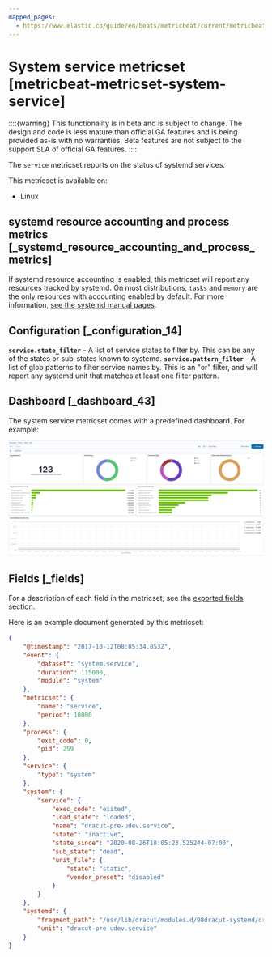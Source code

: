 ```yaml
---
mapped_pages:
  - https://www.elastic.co/guide/en/beats/metricbeat/current/metricbeat-metricset-system-service.html
---
```


# System service metricset [metricbeat-metricset-system-service]

::::{warning}
This functionality is in beta and is subject to change. The design and code is less mature than official GA features and is being provided as-is with no warranties. Beta features are not subject to the support SLA of official GA features.
::::


The `service` metricset reports on the status of systemd services.

This metricset is available on:

* Linux


## systemd resource accounting and process metrics [_systemd_resource_accounting_and_process_metrics]

If systemd resource accounting is enabled, this metricset will report any resources tracked by systemd. On most distributions, `tasks` and `memory` are the only resources with accounting enabled by default. For more information, [see the systemd manual pages](https://www.freedesktop.org/software/systemd/man/systemd.resource-control.html).


## Configuration [_configuration_14]

**`service.state_filter`** - A list of service states to filter by. This can be any of the states or sub-states known to systemd. **`service.pattern_filter`** - A list of glob patterns to filter service names by. This is an "or" filter, and will report any systemd unit that matches at least one filter pattern.


## Dashboard [_dashboard_43]

The system service metricset comes with a predefined dashboard. For example:

![metricbeat services host](images/metricbeat-services-host.png)

## Fields [_fields]

For a description of each field in the metricset, see the [exported fields](/reference/metricbeat/exported-fields-system.md) section.

Here is an example document generated by this metricset:

```json
{
    "@timestamp": "2017-10-12T08:05:34.853Z",
    "event": {
        "dataset": "system.service",
        "duration": 115000,
        "module": "system"
    },
    "metricset": {
        "name": "service",
        "period": 10000
    },
    "process": {
        "exit_code": 0,
        "pid": 259
    },
    "service": {
        "type": "system"
    },
    "system": {
        "service": {
            "exec_code": "exited",
            "load_state": "loaded",
            "name": "dracut-pre-udev.service",
            "state": "inactive",
            "state_since": "2020-08-26T18:05:23.525244-07:00",
            "sub_state": "dead",
            "unit_file": {
                "state": "static",
                "vendor_preset": "disabled"
            }
        }
    },
    "systemd": {
        "fragment_path": "/usr/lib/dracut/modules.d/98dracut-systemd/dracut-pre-udev.service",
        "unit": "dracut-pre-udev.service"
    }
}
```
